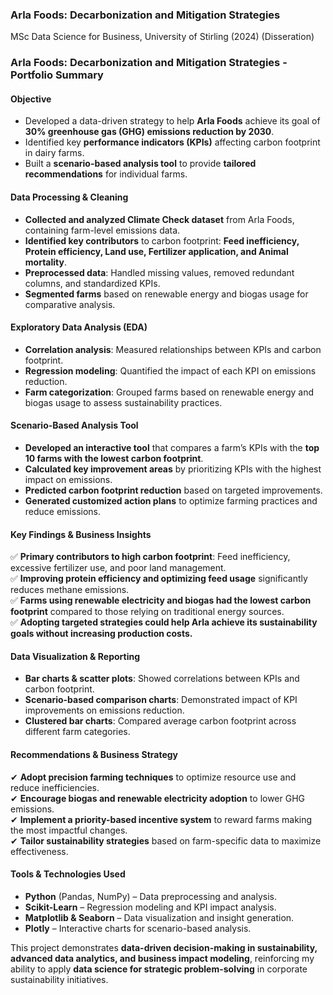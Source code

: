 ### Arla Foods: Decarbonization and Mitigation Strategies
MSc Data Science for Business, University of Stirling (2024) (Disseration)
### **Arla Foods: Decarbonization and Mitigation Strategies - Portfolio Summary**  

#### **Objective**  
- Developed a data-driven strategy to help **Arla Foods** achieve its goal of **30% greenhouse gas (GHG) emissions reduction by 2030**.  
- Identified key **performance indicators (KPIs)** affecting carbon footprint in dairy farms.  
- Built a **scenario-based analysis tool** to provide **tailored recommendations** for individual farms.  

#### **Data Processing & Cleaning**  
- **Collected and analyzed Climate Check dataset** from Arla Foods, containing farm-level emissions data.  
- **Identified key contributors** to carbon footprint: **Feed inefficiency, Protein efficiency, Land use, Fertilizer application, and Animal mortality**.  
- **Preprocessed data**: Handled missing values, removed redundant columns, and standardized KPIs.  
- **Segmented farms** based on renewable energy and biogas usage for comparative analysis.  

#### **Exploratory Data Analysis (EDA)**  
- **Correlation analysis**: Measured relationships between KPIs and carbon footprint.  
- **Regression modeling**: Quantified the impact of each KPI on emissions reduction.  
- **Farm categorization**: Grouped farms based on renewable energy and biogas usage to assess sustainability practices.  

#### **Scenario-Based Analysis Tool**  
- **Developed an interactive tool** that compares a farm’s KPIs with the **top 10 farms with the lowest carbon footprint**.  
- **Calculated key improvement areas** by prioritizing KPIs with the highest impact on emissions.  
- **Predicted carbon footprint reduction** based on targeted improvements.  
- **Generated customized action plans** to optimize farming practices and reduce emissions.  

#### **Key Findings & Business Insights**  
✅ **Primary contributors to high carbon footprint**: Feed inefficiency, excessive fertilizer use, and poor land management.  
✅ **Improving protein efficiency and optimizing feed usage** significantly reduces methane emissions.  
✅ **Farms using renewable electricity and biogas had the lowest carbon footprint** compared to those relying on traditional energy sources.  
✅ **Adopting targeted strategies could help Arla achieve its sustainability goals without increasing production costs.**  

#### **Data Visualization & Reporting**  
- **Bar charts & scatter plots**: Showed correlations between KPIs and carbon footprint.  
- **Scenario-based comparison charts**: Demonstrated impact of KPI improvements on emissions reduction.  
- **Clustered bar charts**: Compared average carbon footprint across different farm categories.  

#### **Recommendations & Business Strategy**  
✔ **Adopt precision farming techniques** to optimize resource use and reduce inefficiencies.  
✔ **Encourage biogas and renewable electricity adoption** to lower GHG emissions.  
✔ **Implement a priority-based incentive system** to reward farms making the most impactful changes.  
✔ **Tailor sustainability strategies** based on farm-specific data to maximize effectiveness.  

#### **Tools & Technologies Used**  
- **Python** (Pandas, NumPy) – Data preprocessing and analysis.  
- **Scikit-Learn** – Regression modeling and KPI impact analysis.  
- **Matplotlib & Seaborn** – Data visualization and insight generation.  
- **Plotly** – Interactive charts for scenario-based analysis.  

This project demonstrates **data-driven decision-making in sustainability, advanced data analytics, and business impact modeling**, reinforcing my ability to apply **data science for strategic problem-solving** in corporate sustainability initiatives. 

